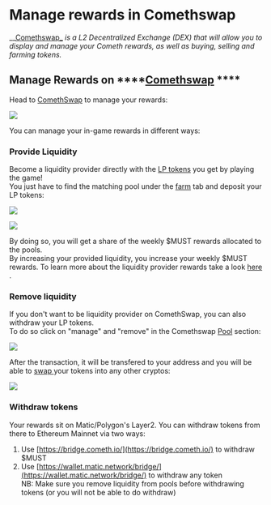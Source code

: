 # Manage rewards in Comethswap

\_\_[Comethswap_](../comethswap-1/comethswap/) _is a L2 Decentralized Exchange (DEX) that will allow you to display and manage your Cometh rewards, as well as buying, selling and farming tokens._

## Manage Rewards on ****[**Comethswap**](https://swap.cometh.io/#/pool) ****

Head to [ComethSwap](https://swap.cometh.io/) to manage your rewards: 

![](../.gitbook/assets/pool.png)

You can manage your in-game rewards in different ways:

### Provide Liquidity

Become a liquidity provider directly with the [LP tokens](./) you get by playing the game!   
You just have to find the matching pool under the [farm](https://swap.cometh.io/#/stake) tab and deposit your LP tokens: 

![](../.gitbook/assets/7e13269cd7fdd788f658a4ef614d136b.png)

![](../.gitbook/assets/f5e81200b99c8dac887fb33cc77c305e.png)

By doing so, you will get a share of the weekly $MUST rewards allocated to the pools.  
By increasing your provided liquidity, you increase your weekly $MUST rewards. To learn more about the liquidity provider rewards take a look [here ](../comethswap-1/comethswap/).

### Remove liquidity

If you don't want to be liquidity provider on ComethSwap, you can also withdraw your LP tokens.  
To do so click on "manage" and "remove" in the Comethswap [Pool](https://swap.cometh.io/#/pool) section:

![](../.gitbook/assets/467de5bea81fd8b97b9b20f1892a9336.png)

After the transaction, it will be transfered to your address and you will be able to [swap ](https://swap.cometh.io/#/swap)your tokens into any other cryptos:

![](../.gitbook/assets/40e1cb8f3fab579d5c5284985c35e021.png)

### Withdraw tokens

Your rewards sit on Matic/Polygon's Layer2. You can withdraw tokens from there to Ethereum Mainnet via two ways:  
1. Use [https://bridge.cometh.io/](https://bridge.cometh.io/) to withdraw $MUST   
2. Use [https://wallet.matic.network/bridge/](https://wallet.matic.network/bridge/) to withdraw any token  
NB: Make sure you remove liquidity from pools before withdrawing tokens \(or you will not be able to do withdraw\)



